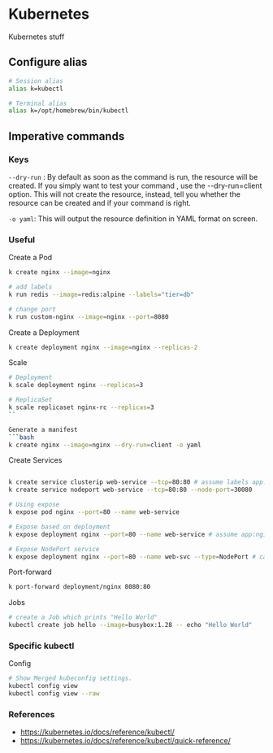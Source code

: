 # Kubernetes
Kubernetes stuff

## Configure alias
```bash
# Session alias
alias k=kubectl

# Terminal alias
alias k=/opt/homebrew/bin/kubectl

```

## Imperative commands

### Keys
`--dry-run` : By default as soon as the command is run, the resource will be created. If you simply want to test your command , use the --dry-run=client option. This will not create the resource, instead, tell you whether the resource can be created and if your command is right.

`-o yaml`: This will output the resource definition in YAML format on screen.

### Useful

Create a Pod
```bash
k create nginx --image=nginx

# add labels
k run redis --image=redis:alpine --labels="tier=db"

# change port
k run custom-nginx --image=nginx --port=8080

```

Create a Deployment

```bash
k create deployment nginx --image=nginx --replicas-2
```

Scale
```bash
# Deployment
k scale deployment nginx --replicas=3

# ReplicaSet
k scale replicaset nginx-rc --replicas=3
``

Generate a manifest
```bash
k create nginx --image=nginx --dry-run=client -o yaml
```

Create Services
```bash

k create service clusterip web-service --tcp=80:80 # assume labels app:web-service and doesn't support selectors from command line
k create service nodeport web-service --tcp=80:80 --node-port=30080

# Using expose
k expose pod nginx --port=80 --name web-service

# Expose based on deployment
k expose deployment nginx --port=80 --name web-service # assume app:nginx

# Expose NodePort service
k expose deployment nginx --port=80 --name web-svc --type=NodePort # can't specify the nodeport
```

Port-forward
```bash
k port-forward deployment/nginx 8080:80
```

Jobs
```bash
# create a Job which prints "Hello World"
kubectl create job hello --image=busybox:1.28 -- echo "Hello World"
```
### Specific kubectl

Config
```bash
# Show Merged kubeconfig settings.
kubectl config view
kubectl config view --raw

```



### References
* https://kubernetes.io/docs/reference/kubectl/
* https://kubernetes.io/docs/reference/kubectl/quick-reference/
